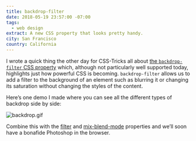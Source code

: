 ```yaml
---
title: backdrop-filter
date: 2018-05-19 23:57:00 -07:00
tags:
  - web design
extract: A new CSS property that looks pretty handy.
city: San Francisco
country: California
---
```


I wrote a quick thing the other day for CSS-Tricks all about [the `backdrop-filter` CSS property](https://css-tricks.com/the-backdrop-filter-css-property/) which, although not particularly well supported today, highlights just how powerful CSS is becoming. `backdrop-filter` allows us to add a filter to the background of an element such as blurring it or changing its saturation without changing the styles of the content.

Here’s one demo I made where you can see all the different types of backdrop side by side:

![backdrop.gif](/uploads/backdrop.gif)

Combine this with the [filter](https://css-tricks.com/almanac/properties/f/filter/) and [mix-blend-mode](https://css-tricks.com/almanac/properties/m/mix-blend-mode/) properties and we’ll soon have a bonafide Photoshop in the browser.
